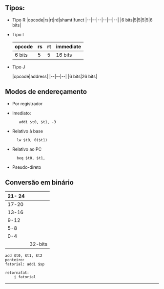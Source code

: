 
## Tipos:

* Tipo R
	|opcode|rs|rt|rd|shamt|funct
	|--|--|--|--|--|--|
	|6 bits|5|5|5|5|6 bits|
* Tipo I 

	|opcode|rs	|rt	|immediate
	|--|--|--|--|
	|6 bits| 5|5|16 bits
* Tipo J

	|opcode|address|
	|--|--|--|
	|6 bits|26 bits|

## Modos de endereçamento

* Por registrador 

* Imediato:

		 addi $t0, $t1, -3
* Relativo à base

		lw $t0, 0($t1)
* Relativo ao PC

		beq $t0, $t1,
* Pseudo-direto

## Conversão em binário
|21- 24  |  |
|--|--|
|17-20  |  |
|13-16 | |
|9-12 | |
|5-8 | |
|0-4||
||32-bits|

	add $t0, $t1, $t2
	ponteiro:
	fatorial: addi $sp
	
	retornafat:
		j fatorial
---


<!--stackedit_data:
eyJoaXN0b3J5IjpbLTEwNjExMDc5MjMsMTI4NDcxNzI5OF19
-->
